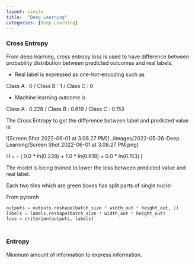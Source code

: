 ```yaml
---
layout: single
title:  "Deep Learning"
categories: [Deep Learning]
---
```


### Cross Entropy

From deep learning, cross entropy loss is used to have difference between probability distribution between predicted outcomes and real labels.

- Real label is expressed as one-hot-encoding such as

Class A : 0 / Class B : 1 / Class C : 0



- Machine learning outcome is 

Class A : 0.228 / Class B : 0.619 / Class C : 0.153



The Cross Entropy to get the difference between label and predicted value is:

![Screen Shot 2022-06-01 at 3.08.27 PM](../images/2022-05-26-Deep Learning/Screen Shot 2022-06-01 at 3.08.27 PM.png)



H = - ( 0.0 * ln(0.228) + 1.0 * ln(0.619) + 0.0 * ln(0.153) )

The model is being trained to lower the loss between predicted value and real label.

Each two tiles which are green boxes has split parts of single nuclei



From pytorch

```python
outputs = outputs.reshape(batch_size * width_out * height_out, 2)
labels = labels.reshape(batch_size * width_out * height_out)
loss = criterion(outputs, labels)
```





### <br>Entropy

Minimum amount of information to express information.



 
